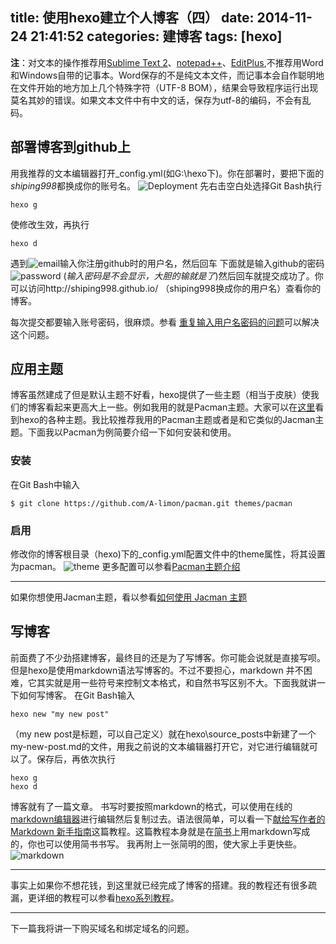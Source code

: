 title: 使用hexo建立个人博客（四）
date: 2014-11-24 21:41:52
categories: 建博客
tags: [hexo] 
---
**注**：对文本的操作推荐用[Sublime Text 2](http://www.sublimetext.com/2)、[notepad++](http://notepad-plus-plus.org/)、[EditPlus](https://www.editplus.com/download.html),不推荐用Word和Windows自带的记事本。Word保存的不是纯文本文件，而记事本会自作聪明地在文件开始的地方加上几个特殊字符（UTF-8 BOM），结果会导致程序运行出现莫名其妙的错误。如果文本文件中有中文的话，保存为utf-8的编码，不会有乱码。
## 部署博客到github上
用我推荐的文本编辑器打开_config.yml(如G:\hexo下)。你在部署时，要把下面的*shiping998*都换成你的账号名。
![Deployment](/img/5.JPG)
先右击空白处选择Git Bash执行
```
hexo g
```
使修改生效，再执行
```
hexo d
```
遇到![email](/img/6.JPG)输入你注册github时的用户名，然后回车
下面就是输入github的密码![password](/img/7.JPG) (*输入密码是不会显示，大胆的输就是了*)然后回车就提交成功了。你可以访问http://shiping998.github.io/  （shiping998换成你的用户名）查看你的博客。

每次提交都要输入账号密码，很麻烦。参看
[重复输入用户名密码的问题](http://zipperary.com/2013/05/26/ssh-errors-with-github/)可以解决这个问题。
## 应用主题
博客虽然建成了但是默认主题不好看，hexo提供了一些主题（相当于皮肤）使我们的博客看起来更高大上一些。例如我用的就是Pacman主题。大家可以在[这里](https://github.com/hexojs/hexo/wiki/Themes)看到hexo的各种主题。我比较推荐我用的Pacman主题或者是和它类似的Jacman主题。下面我以Pacman为例简要介绍一下如何安装和使用。
### 安装
在Git Bash中输入
```
$ git clone https://github.com/A-limon/pacman.git themes/pacman
```
### 启用
修改你的博客根目录（hexo)下的_config.yml配置文件中的theme属性，将其设置为pacman。
![theme](/img/8.JPG)
更多配置可以参看[Pacman主题介绍](http://yangjian.me/workspace/introducing-pacman-theme/)
***
如果你想使用Jacman主题，看以参看[如何使用 Jacman 主题](http://wuchong.me/blog/2014/11/20/how-to-use-jacman/)
## 写博客
前面费了不少劲搭建博客，最终目的还是为了写博客。你可能会说就是直接写呗。但是hexo是使用markdown语法写博客的。不过不要担心，markdown 并不困难，它其实就是用一些符号来控制文本格式，和自然书写区别不大。下面我就讲一下如何写博客。
在Git Bash输入
```
hexo new "my new post"
```
（my new post是标题，可以自己定义）就在hexo\source\_posts中新建了一个my-new-post.md的文件，用我之前说的文本编辑器打开它，对它进行编辑就可以了。保存后，再依次执行
```
hexo g
hexo d
```
博客就有了一篇文章。
书写时要按照markdown的格式，可以使用在线的[markdown编辑器](https://www.zybuluo.com)进行编辑然后复制过去。语法很简单，可以看一下[献给写作者的 Markdown 新手指南](http://www.jianshu.com/p/q81RER)这篇教程。这篇教程本身就是在[简书](http://www.jianshu.com)上用markdown写成的，你也可以使用简书书写。
我再附上一张简明的图，使大家上手更快些。![markdown](/img/9.JPG)
***
事实上如果你不想花钱，到这里就已经完成了博客的搭建。我的教程还有很多疏漏，更详细的教程可以参看[hexo系列教程](http://zipperary.com/categories/hexo/)。
***
下一篇我将讲一下购买域名和绑定域名的问题。
